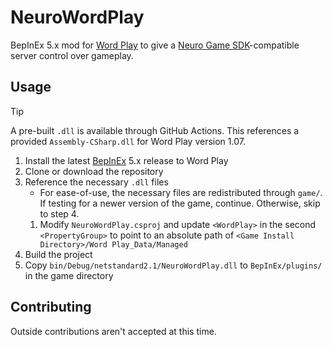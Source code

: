 # NeuroWordPlay

BepInEx 5.x mod for [Word Play][WordPlay] to give a [Neuro Game SDK][NeuroGameSDK]-compatible server control over gameplay.

## Usage

> [!TIP]
> A pre-built `.dll` is available through GitHub Actions. This references a provided `Assembly-CSharp.dll` for Word Play version 1.07.

1. Install the latest [BepInEx][BepInExReleases] 5.x release to Word Play
2. Clone or download the repository
3. Reference the necessary `.dll` files
    - For ease-of-use, the necessary files are redistributed through `game/`.
      If testing for a newer version of the game, continue. Otherwise, skip to step 4.
    1. Modify `NeuroWordPlay.csproj` and update `<WordPlay>` in the second `<PropertyGroup>` to point to an absolute path of `<Game Install Directory>/Word Play_Data/Managed`
4. Build the project
5. Copy `bin/Debug/netstandard2.1/NeuroWordPlay.dll` to `BepInEx/plugins/` in the game directory

## Contributing

Outside contributions aren't accepted at this time.

[WordPlay]: https://store.steampowered.com/app/3586660/Word_Play/
[NeuroGameSDK]: https://github.com/VedalAI/neuro-game-sdk
[BepInExReleases]: https://github.com/BepInEx/BepInEx/releases/
